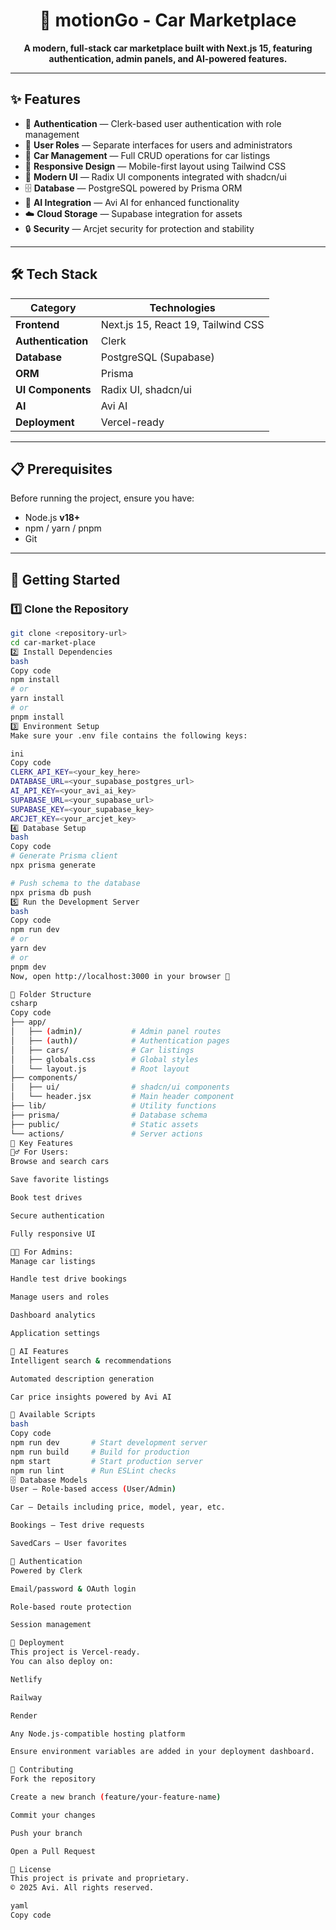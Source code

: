 <h1 align="center">🚗 motionGo - Car Marketplace</h1>

<p align="center">
  <strong>A modern, full-stack car marketplace built with Next.js 15, featuring authentication, admin panels, and AI-powered features.</strong>
</p>

---

## ✨ Features

- 🔐 **Authentication** — Clerk-based user authentication with role management  
- 👥 **User Roles** — Separate interfaces for users and administrators  
- 🚙 **Car Management** — Full CRUD operations for car listings  
- 📱 **Responsive Design** — Mobile-first layout using Tailwind CSS  
- 🎨 **Modern UI** — Radix UI components integrated with shadcn/ui  
- 🗄️ **Database** — PostgreSQL powered by Prisma ORM  
- 🤖 **AI Integration** — Avi AI for enhanced functionality  
- ☁️ **Cloud Storage** — Supabase integration for assets  
- 🔒 **Security** — Arcjet security for protection and stability  

---

## 🛠️ Tech Stack

| Category | Technologies |
|-----------|--------------|
| **Frontend** | Next.js 15, React 19, Tailwind CSS |
| **Authentication** | Clerk |
| **Database** | PostgreSQL (Supabase) |
| **ORM** | Prisma |
| **UI Components** | Radix UI, shadcn/ui |
| **AI** | Avi AI |
| **Deployment** | Vercel-ready |

---

## 📋 Prerequisites

Before running the project, ensure you have:

- Node.js **v18+**  
- npm / yarn / pnpm  
- Git  

---

## 🚀 Getting Started

### 1️⃣ Clone the Repository
```bash
git clone <repository-url>
cd car-market-place
2️⃣ Install Dependencies
bash
Copy code
npm install
# or
yarn install
# or
pnpm install
3️⃣ Environment Setup
Make sure your .env file contains the following keys:

ini
Copy code
CLERK_API_KEY=<your_key_here>
DATABASE_URL=<your_supabase_postgres_url>
AI_API_KEY=<your_avi_ai_key>
SUPABASE_URL=<your_supabase_url>
SUPABASE_KEY=<your_supabase_key>
ARCJET_KEY=<your_arcjet_key>
4️⃣ Database Setup
bash
Copy code
# Generate Prisma client
npx prisma generate

# Push schema to the database
npx prisma db push
5️⃣ Run the Development Server
bash
Copy code
npm run dev
# or
yarn dev
# or
pnpm dev
Now, open http://localhost:3000 in your browser 🚀

🧩 Folder Structure
csharp
Copy code
├── app/
│   ├── (admin)/           # Admin panel routes
│   ├── (auth)/            # Authentication pages
│   ├── cars/              # Car listings
│   ├── globals.css        # Global styles
│   └── layout.js          # Root layout
├── components/
│   ├── ui/                # shadcn/ui components
│   └── header.jsx         # Main header component
├── lib/                   # Utility functions
├── prisma/                # Database schema
├── public/                # Static assets
└── actions/               # Server actions
🔑 Key Features
🧍‍♂️ For Users:
Browse and search cars

Save favorite listings

Book test drives

Secure authentication

Fully responsive UI

🧑‍💼 For Admins:
Manage car listings

Handle test drive bookings

Manage users and roles

Dashboard analytics

Application settings

🧠 AI Features
Intelligent search & recommendations

Automated description generation

Car price insights powered by Avi AI

🔧 Available Scripts
bash
Copy code
npm run dev       # Start development server
npm run build     # Build for production
npm start         # Start production server
npm run lint      # Run ESLint checks
🗄️ Database Models
User — Role-based access (User/Admin)

Car — Details including price, model, year, etc.

Bookings — Test drive requests

SavedCars — User favorites

🔐 Authentication
Powered by Clerk

Email/password & OAuth login

Role-based route protection

Session management

🚀 Deployment
This project is Vercel-ready.
You can also deploy on:

Netlify

Railway

Render

Any Node.js-compatible hosting platform

Ensure environment variables are added in your deployment dashboard.

🤝 Contributing
Fork the repository

Create a new branch (feature/your-feature-name)

Commit your changes

Push your branch

Open a Pull Request

📝 License
This project is private and proprietary.
© 2025 Avi. All rights reserved.

yaml
Copy code
